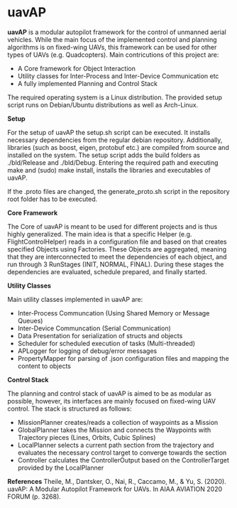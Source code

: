 # uavAP
<b>uavAP</b> is a modular autopilot framework for the control of unmanned aerial vehicles. While the main focus of the implemented control and planning algorithms is on fixed-wing UAVs, this framework can be used for other types of UAVs (e.g. Quadcopters). Main contricutions of this project are:
<ul>
  <li>A Core framework for Object Interaction</li>
  <li>Utility classes for Inter-Process and Inter-Device Communication etc</li>
  <li>A fully implemented Planning and Control Stack</li>
</ul>

The required operating system is a Linux distribution. The provided setup script runs on Debian/Ubuntu distributions as well as Arch-Linux.


<b>Setup</b>

For the setup of uavAP the setup.sh script can be executed. It installs necessary dependencies from the regular debian repository. Additionally, libraries (such as boost, eigen, protobuf etc.) are compiled from source and installed on the system. 
The setup script adds the build folders as ./bld/Release and ./bld/Debug. Entering the required path and executing make and (sudo) make install, installs the libraries and executables of uavAP.

If the .proto files are changed, the generate_proto.sh script in the repository root folder has to be executed.


<b>Core Framework</b>

The Core of uavAP is meant to be used for different projects and is thus highly generalized. The main idea is that a specific Helper (e.g. FlightControlHelper) reads in a configuration file and based on that creates specified Objects using Factories. These Objects are aggregated, meaning that they are interconnected to meet the dependencies of each object, and run through 3 RunStages (INIT, NORMAL, FINAL). During these stages the dependencies are evaluated, schedule prepared, and finally started. 


<b>Utility Classes</b>

Main utility classes implemented in uavAP are:
<ul>
  <li>Inter-Process Communcation (Using Shared Memory or Message Queues)</li>
  <li>Inter-Device Communcation (Serial Communication)</li>
  <li>Data Presentation for serialization of structs and objects</li>
  <li>Scheduler for scheduled execution of tasks (Multi-threaded)</li>
  <li>APLogger for logging of debug/error messages</li>
  <li>PropertyMapper for parsing of .json configuration files and mapping the content to objects</li>
</ul>


<b>Control Stack</b>

The planning and control stack of uavAP is aimed to be as modular as possible, however, its interfaces are mainly focused on fixed-wing UAV control. The stack is structured as follows:
<ul>
  <li>MissionPlanner creates/reads a collection of waypoints as a Mission</li>
  <li>GlobalPlanner takes the Mission and connects the Waypoints with Trajectory pieces (Lines, Orbits, Cubic Splines)</li>
  <li>LocalPlanner selects a current path section from the trajectory and evaluates the necessary control target to converge towards the section</li>
  <li>Controller calculates the ControllerOutput based on the ControllerTarget provided by the LocalPlanner</li>
</ul>

<b>References</b>
Theile, M., Dantsker, O., Nai, R., Caccamo, M., & Yu, S. (2020). uavAP: A Modular Autopilot Framework for UAVs. In AIAA AVIATION 2020 FORUM (p. 3268).
